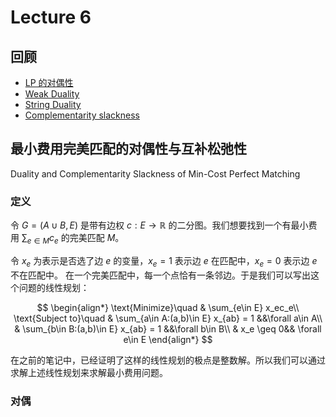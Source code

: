 # Lecture 6

## 回顾
- [LP 的对偶性](https://blog.daiz.cc/algo2/Lecture5.html#_2-%E7%BA%BF%E6%80%A7%E8%A7%84%E5%88%92%E7%9A%84%E5%AF%B9%E5%81%B6%E6%80%A7-duality)
- [Weak Duality](https://blog.daiz.cc/algo2/Lecture5.html#%E5%AF%B9%E5%81%B6%E6%80%A7%E5%AE%9A%E7%90%86)
- [String Duality](https://blog.daiz.cc/algo2/Lecture5.html#%E5%AF%B9%E5%81%B6%E6%80%A7%E5%AE%9A%E7%90%86)
- [Complementarity slackness](https://blog.daiz.cc/algo2/Lecture5.html#%E4%BA%92%E8%A1%A5%E6%9D%BE%E5%BC%9B)

## 最小费用完美匹配的对偶性与互补松弛性
Duality and Complementarity Slackness of Min-Cost Perfect Matching

### 定义

令 $G=(A\cup B, E)$ 是带有边权 $c: E\to \mathbb{R}$ 的二分图。我们想要找到一个有最小费用 $\sum_{e\in M}c_e$ 的完美匹配 $M$。

令 $x_e$ 为表示是否选了边 $e$ 的变量，$x_e=1$ 表示边 $e$ 在匹配中，$x_e=0$ 表示边 $e$ 不在匹配中。 在一个完美匹配中，每一个点恰有一条邻边。于是我们可以写出这个问题的线性规划：

$$
\begin{align*}
\text{Minimize}\quad & \sum_{e\in E} x_ec_e\\
\text{Subject to}\quad
& \sum_{a\in A:(a,b)\in E} x_{ab} = 1 &&\forall a\in A\\
& \sum_{b\in B:(a,b)\in E} x_{ab} = 1 &&\forall b\in B\\
& x_e \geq 0&& \forall e\in E
\end{align*}
$$

在之前的笔记中，已经证明了这样的线性规划的极点是整数解。所以我们可以通过求解上述线性规划来求解最小费用问题。

### 对偶











